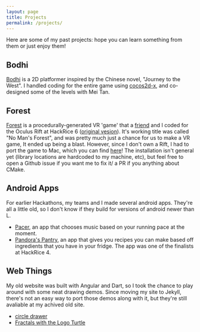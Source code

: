 ```yaml
---
layout: page
title: Projects
permalink: /projects/
---
```


Here are some of my past projects: hope you can learn something from them or just enjoy them!
## Bodhi

[Bodhi](bodhi-repo) is a 2D platformer inspired by the Chinese novel, "Journey to the West". I handled
coding for the entire game using [cocos2d-x](https://github.com/cocos2d/cocos2d-x), and
co-designed some of the levels with Mei Tan.  

## Forest

<!--div class="gallery-wrap">
  <div class="pictureBox">
    <div class="innerBox">
      <img src="/assets/Forest/Capture.PNG">
      <div class="titleBox">Image 1</div>
    </div>
  </div>
</div-->


<!-- {% image_set assets/Forest --class=img-responsive %}
-->

[Forest](forest-repo) is a procedurally-generated VR 'game' that a [friend](https://github.com/pjh5) and 
I coded for the Oculus Rift at HackRice 6 ([original vesion](https://github.com/BryceStevenWilley/oculus-hackrice16)).  It's working title was called "No Man's Forest", 
and was pretty much just a chance for us to make a VR game, It ended up being a blast. 
However, since I don't own a Rift, I had to port the game to Mac, which you can find
[here](forest-repo)! The installation isn't general yet (library locations are hardcoded to my machine, etc),
but feel free to open a Github issue if you want me to fix it/ a PR if you anything about CMake. 


## Android Apps

For earlier Hackathons, my teams and I made several android apps. They're all a little old,
so I don't know if they build for versions of android newer than L.

* [Pacer](pacer-repo), an app that chooses music based on your running pace at the moment.
* [Pandora's Pantry](pandora-repo), an app that gives you recipes you can make based off 
  ingredients that you have in your fridge. The app was one of the finalists at HackRice 4.

## Web Things

My old website was built with Angular and Dart, so I took the chance to play around with
some neat drawing demos. Since moving my site to Jekyll, there's not an easy way to port
those demos along with it, but they're still avaliable at my achived old site.

* [circle drawer](/personal-website/#/circles)
* [Fractals with the Logo Turtle](/personal-website/#/logo)

[bodhi-repo]: https://github.com/BryceStevenWilley/JTTW
[forest-repo]: https://github.com/BryceStevenWilley/forest_game
[pacer-repo]: https://github.com/jemitk/Pacer
[pandora-repo]: https://github.com/BryceStevenWilley/PandorasPantry
